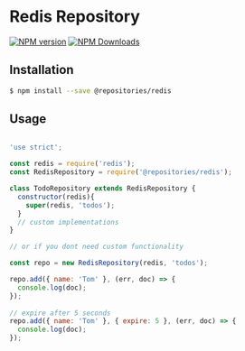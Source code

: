 # Redis Repository
[![NPM version][npm-image]][npm-url]
[![NPM Downloads][downloads-url]][downloads-link]

## Installation 

```sh
$ npm install --save @repositories/redis
```

## Usage

```js

'use strict';

const redis = require('redis');
const RedisRepository = require('@repositories/redis');

class TodoRepository extends RedisRepository {
  constructor(redis){
    super(redis, 'todos');
  }
  // custom implementations
}

// or if you dont need custom functionality

const repo = new RedisRepository(redis, 'todos');

repo.add({ name: 'Tom' }, (err, doc) => {
  console.log(doc);
});
 
// expire after 5 seconds
repo.add({ name: 'Tom' }, { expire: 5 }, (err, doc) => {
  console.log(doc);
});

```

[npm-image]: https://img.shields.io/npm/v/@repositories/inmem.svg
[npm-url]: https://npmjs.org/package/@repositories/redis
[downloads-url]: https://img.shields.io/npm/dm/@repositories/redis.svg?style=flat
[downloads-link]: https://www.npmjs.com/package/@repositories/redis
